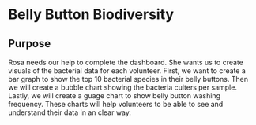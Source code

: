 # Belly Button Biodiversity
## Purpose
Rosa needs our help to complete the dashboard. She wants us to create visuals of the bacterial data for each volunteer. First, we want to create a bar graph to show the top 10 bacterial species in their belly buttons. Then we will create a bubble chart showing the bacteria culters per sample. Lastly, we will create a guage chart to show belly button washing frequency. These charts will help volunteers to be able to see and understand their data in an clear way.
